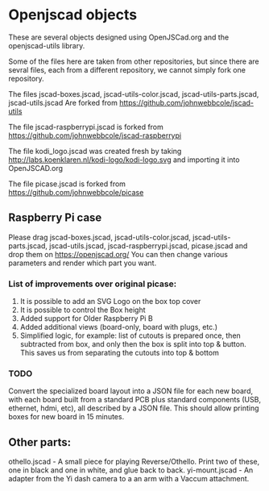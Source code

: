 Openjscad objects
=================
These are several objects designed using OpenJSCad.org and the openjscad-utils library.

Some of the files here are taken from other repositories, but since there are sevral files, each from a different repository, we cannot simply fork one repository.

The files jscad-boxes.jscad, jscad-utils-color.jscad, jscad-utils-parts.jscad, jscad-utils.jscad Are forked from https://github.com/johnwebbcole/jscad-utils

The file jscad-raspberrypi.jscad is forked from https://github.com/johnwebbcole/jscad-raspberrypi

The file kodi_logo.jscad was created fresh by taking http://labs.koenklaren.nl/kodi-logo/kodi-logo.svg and importing it into OpenJSCAD.org

The file picase.jscad is forked from https://github.com/johnwebbcole/picase

Raspberry Pi case
-----------------
Please drag jscad-boxes.jscad, jscad-utils-color.jscad, jscad-utils-parts.jscad, jscad-utils.jscad, jscad-raspberrypi.jscad, picase.jscad and drop them on https://openjscad.org/
You can then change various parameters and render which part you want.

### List of improvements over original picase:
1. It is possible to add an SVG Logo on the box top cover
2. It is possible to control the Box height
3. Added support for Older Raspberry Pi B
4. Added additional views (board-only, board with plugs, etc.)
5. Simplified logic, for example: list of cutouts is prepared once, then subtracted from box, and only then the box is split into top & button. This saves us from separating the cutouts into top & bottom

### TODO
Convert the specialized board layout into a JSON file for each new board, with each board built from a standard PCB plus standard components (USB, ethernet, hdmi, etc), all described by a JSON file.
This should allow printing boxes for new board in 15 minutes.

Other parts:
------------
othello.jscad - A small piece for playing Reverse/Othello. Print two of these, one in black and one in white, and glue back to back.
yi-mount.jscad - An adapter from the Yi dash camera to a an arm with a Vaccum  attachment.
